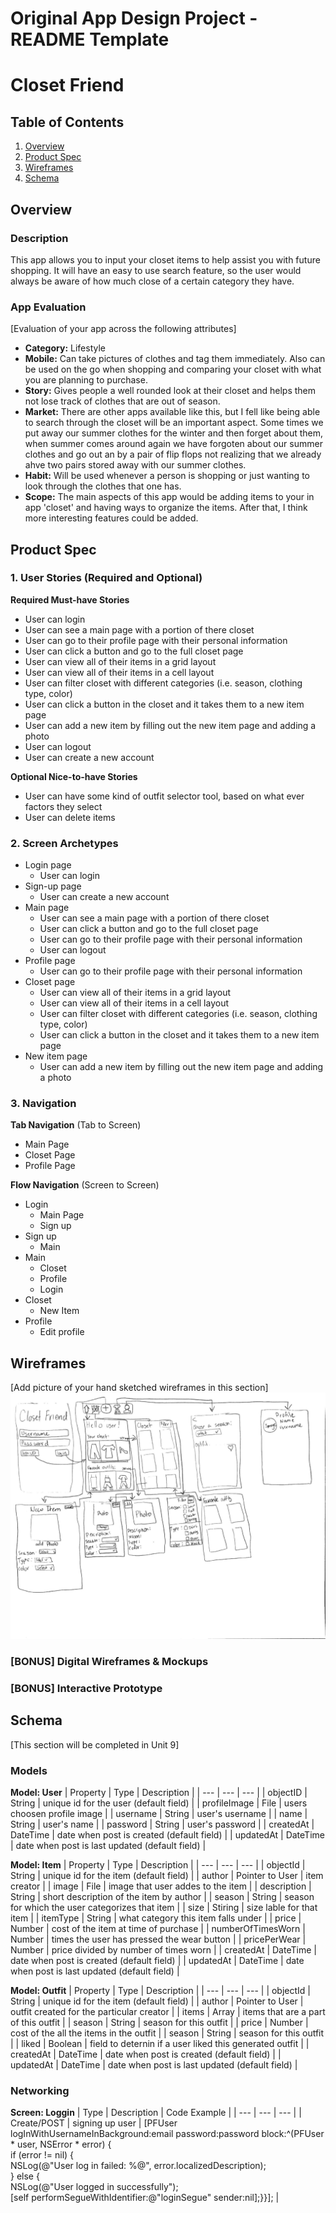 Original App Design Project - README Template
===

# Closet Friend

## Table of Contents
1. [Overview](#Overview)
1. [Product Spec](#Product-Spec)
1. [Wireframes](#Wireframes)
2. [Schema](#Schema)

## Overview
### Description
This app allows you to input your closet items to help assist you with future shopping. It will have an easy to use search feature, so the user would always be aware of how much close of a certain category they have.

### App Evaluation
[Evaluation of your app across the following attributes]
* **Category:** Lifestyle
* **Mobile:** Can take pictures of clothes and tag them immediately. Also can be used on the go when shopping and comparing your closet with what you are planning to purchase.
* **Story:** Gives people a well rounded look at their closet and helps them not lose track of clothes that are out of season. 
* **Market:** There are other apps available like this, but I fell like being able to search through the closet will be an important aspect. Some times we put away our summer clothes for the winter and then forget about them, when summer comes around again we have forgoten about our summer clothes and go out an by a pair of flip flops not realizing that we already ahve two pairs stored away with our summer clothes.
* **Habit:** Will be used whenever a person is shopping or just wanting to look through the clothes that one has.
* **Scope:** The main aspects of this app would be adding items to your in app 'closet' and having ways to organize the items. After that, I think more interesting features could be added.

## Product Spec

### 1. User Stories (Required and Optional)

**Required Must-have Stories**

* User can login
* User can see a main page with a portion of there closet
* User can go to their profile page with their personal information
* User can click a button and go to the full closet page
* User can view all of their items in a grid layout
* User can view all of their items in a cell layout
* User can filter closet with different categories (i.e. season, clothing type, color)
* User can click a button in the closet and it takes them to a new item page
* User can add a new item by filling out the new item page and adding a photo
* User can logout
* User can create a new account

**Optional Nice-to-have Stories**

* User can have some kind of outfit selector tool, based on what ever factors they select
* User can delete items

### 2. Screen Archetypes

* Login page
   * User can login
* Sign-up page
   * User can create a new account
* Main page
    * User can see a main page with a portion of there closet
    * User can click a button and go to the full closet page
    * User can go to their profile page with their personal information
    * User can logout
* Profile page
    * User can go to their profile page with their personal information
* Closet page
    * User can view all of their items in a grid layout
    * User can view all of their items in a cell layout
    * User can filter closet with different categories (i.e. season, clothing type, color)
    * User can click a button in the closet and it takes them to a new item page
* New item page
    * User can add a new item by filling out the new item page and adding a photo

### 3. Navigation

**Tab Navigation** (Tab to Screen)

* Main Page
* Closet Page
* Profile Page

**Flow Navigation** (Screen to Screen)

* Login
   * Main Page
   * Sign up
* Sign up
   * Main
* Main
    * Closet
    * Profile
    * Login
* Closet
    * New Item
* Profile
    * Edit profile

## Wireframes
[Add picture of your hand sketched wireframes in this section]
<img src="https://github.com/annak4397/Closet-Friend/blob/master/Wireframe.pdf" width=600>

### [BONUS] Digital Wireframes & Mockups

### [BONUS] Interactive Prototype

## Schema 
[This section will be completed in Unit 9]
### Models
**Model: User**
| Property	| Type |	Description |
| --- | --- | --- |
| objectID | String | unique id for the user (default field) |
| profileImage |	File	| users choosen profile image |
| username | String | user's username |
| name | String | user's name |
| password | String | user's password |
| createdAt	| DateTime | date when post is created (default field) |
| updatedAt	| DateTime | date when post is last updated (default field) |

**Model: Item**
| Property	| Type |	Description |
| --- | --- | --- |
| objectId | String | unique id for the item (default field) |
| author	| Pointer to User |	item creator |
| image |	File	| image that user addes to the item |
| description |	String |	short description of the item by author |
| season | String | season for which the user categorizes that item |
| size | Stiring | size lable for that item |
| itemType | String | what category this item falls under |
| price | Number | cost of the item at time of purchase |
| numberOfTimesWorn | Number | times the user has pressed the wear button |
| pricePerWear | Number | price divided by number of times worn |
| createdAt	| DateTime | date when post is created (default field) |
| updatedAt	| DateTime | date when post is last updated (default field) |

**Model: Outfit**
| Property	| Type |	Description |
| --- | --- | --- |
| objectId | String | unique id for the item (default field) |
| author	| Pointer to User |	outfit created for the particular creator |
| items |	Array	| items that are a part of this outfit |
| season | String | season for this outfit |
| price | Number | cost of the all the items in the outfit |
| season | String | season for this outfit |
| liked | Boolean | field to deternin if a user liked this generated outfit |
| createdAt	| DateTime | date when post is created (default field) |
| updatedAt	| DateTime | date when post is last updated (default field) |

### Networking
**Screen: Loggin**
| Type | Description | Code Example |
| --- | --- | --- |
| Create/POST | signing up user | [PFUser logInWithUsernameInBackground:email password:password block:^(PFUser * user, NSError *  error) {<br>if (error != nil) {<br>NSLog(@"User log in failed: %@", error.localizedDescription);<br>} else {<br>NSLog(@"User logged in successfully");<br>[self performSegueWithIdentifier:@"loginSegue" sender:nil];}}]; |
